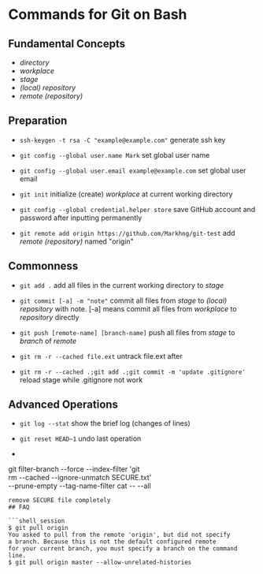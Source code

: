 # Commands for Git on Bash

## Fundamental Concepts

- *directory*
- *workplace*
- *stage*
- *(local) repository*
- *remote (repository)*

## Preparation

- `ssh-keygen -t rsa -C "example@example.com"`
generate ssh key

- `git config --global user.name Mark`
set global user name

- `git config --global user.email example@example.com`
set global user email

- `git init`
initialize (create) *workplace* at current working directory

- `git config --global credential.helper store`
save GitHub account and password after inputting permanently

- `git remote add origin https://github.com/Markhng/git-test`
add *remote (repository)* named "origin"

## Commonness

- `git add .`
add all files in the current working directory to *stage*

- `git commit [-a] -m "note"`
commit all files from *stage* to *(local) repository* with note. [-a] means commit all files from *workplace* to *repository* directly

- `git push [remote-name] [branch-name]`
push all files from *stage* to *branch* of *remote*

- `git rm -r --cached file.ext`
untrack file.ext after

- `git rm -r --cached .;git add .;git commit -m 'update .gitignore'`
reload stage while .gitignore not work

## Advanced Operations

- `git log --stat`
show the brief log (changes of lines)

- `git reset HEAD~1`
undo last operation

- ```
git filter-branch --force --index-filter 'git \
rm --cached --ignore-unmatch SECURE.txt' \
--prune-empty --tag-name-filter cat -- --all
```
remove SECURE file completely
## FAQ

```shell_session
$ git pull origin
You asked to pull from the remote 'origin', but did not specify
a branch. Because this is not the default configured remote
for your current branch, you must specify a branch on the command line.
$ git pull origin master --allow-unrelated-histories
```

